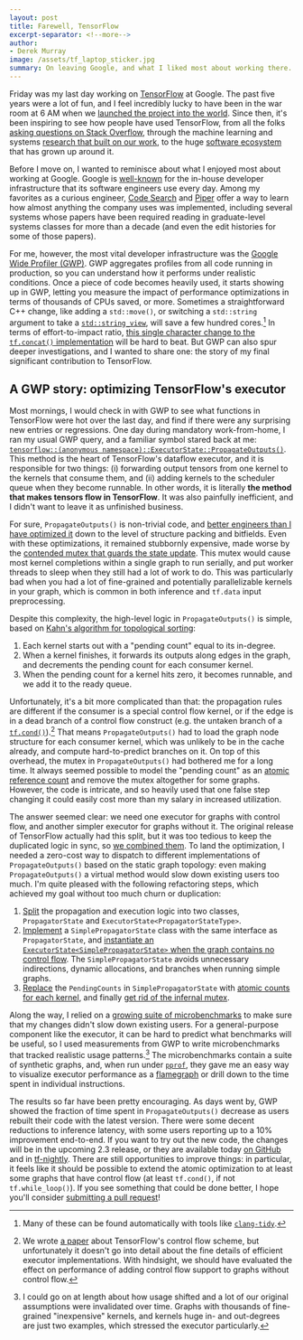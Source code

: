 ```yaml
---
layout: post
title: Farewell, TensorFlow
excerpt-separator: <!--more-->
author:
- Derek Murray
image: /assets/tf_laptop_sticker.jpg
summary: On leaving Google, and what I liked most about working there.
---
```


Friday was my last day working on [TensorFlow](https://www.tensorflow.org/) at Google. The past five years were a lot of fun, and I feel incredibly lucky to have been in the war room at 6 AM when we [launched the project into the world](https://bits.blogs.nytimes.com/2015/11/09/google-offers-free-software-in-bid-to-gain-an-edge-in-machine-learning/). Since then, it's been inspiring to see how people have used TensorFlow, from all the folks [asking questions on Stack Overflow](https://stackoverflow.com/users/3574081/mrry), through the machine learning and systems [research that built on our work](https://scholar.google.com/scholar?oi=bibs&hl=en&cites=13312035063239472247,4870469586968585222,14846780091870890862), to the huge [software ecosystem](https://twitter.com/DynamicWebPaige/status/1065452146924040192) that has grown up around it.

<!--more-->

Before I move on, I wanted to reminisce about what I enjoyed most about working at Google. Google is [well-known](https://www.amazon.com/Software-Engineering-Google-Lessons-Programming/dp/1492082791) for the in-house developer infrastructure that its software engineers use every day. Among my favorites as a curious engineer, [Code Search](https://opensource.googleblog.com/2020/04/code-search-for-google-open-source.html) and [Piper](https://cacm.acm.org/magazines/2016/7/204032-why-google-stores-billions-of-lines-of-code-in-a-single-repository/fulltext) offer a way to learn how almost anything the company uses was implemented, including several systems whose papers have been required reading in graduate-level systems classes for more than a decade (and even the edit histories for some of those papers).

For me, however, the most vital developer infrastructure was the [Google Wide Profiler (GWP)](https://research.google/pubs/pub36575/). GWP aggregates profiles from all code running in production, so you can understand how it performs under realistic conditions. Once a piece of code becomes heavily used, it starts showing up in GWP, letting you measure the impact of performance optimizations in terms of thousands of CPUs saved, or more. Sometimes a straightforward C++ change, like adding a `std::move()`, or switching a `std::string` argument to take a [`std::string_view`](https://en.cppreference.com/w/cpp/string/basic_string_view), will save a few hundred cores.[^1] In terms of effort-to-impact ratio, [this single character change to the `tf.concat()` implementation](https://github.com/tensorflow/tensorflow/commit/2c130a0d252741d2c0ce1e0d815ac1d87d53d6e3#diff-ba035a495fc7daf4cd233f428921bd96) will be hard to beat. But GWP can also spur deeper investigations, and I wanted to share one: the story of my final significant contribution to TensorFlow.

## A GWP story: optimizing TensorFlow's executor

Most mornings, I would check in with GWP to see what functions in TensorFlow were hot over the last day, and find if there were any surprising new entries or regressions. One day during mandatory work-from-home, I ran my usual GWP query, and a familiar symbol stared back at me: [`tensorflow::(anonymous namespace)::ExecutorState::PropagateOutputs()`](https://github.com/tensorflow/tensorflow/blob/r2.2/tensorflow/core/common_runtime/executor.cc#L2174-L2281). This method is the heart of TensorFlow's dataflow executor, and it is responsible for two things: (i) forwarding output tensors from one kernel to the kernels that consume them, and (ii) adding kernels to the scheduler queue when they become runnable. In other words, it is literally **the method that makes tensors flow in TensorFlow**. It was also painfully inefficient, and I didn't want to leave it as unfinished business.

For sure, `PropagateOutputs()` is non-trivial code, and [better engineers than I have optimized it](https://github.com/tensorflow/tensorflow/commit/de94a13ce98f2477d890cae02a6ea3846a9ba2b7) down to the level of structure packing and bitfields. Even with these optimizations, it remained stubbornly expensive, made worse by the [contended mutex that guards the state update](https://github.com/tensorflow/tensorflow/blob/r2.2/tensorflow/core/common_runtime/executor.cc#L2206). This mutex would cause most kernel completions within a single graph to run serially, and put worker threads to sleep when they still had a lot of work to do. This was particularly bad when you had a lot of fine-grained and potentially parallelizable kernels in your graph, which is common in both inference and `tf.data` input preprocessing.

Despite this complexity, the high-level logic in `PropagateOutputs()` is simple, based on [Kahn's algorithm for topological sorting](https://en.wikipedia.org/wiki/Topological_sorting#Kahn's_algorithm):

1. Each kernel starts out with a "pending count" equal to its in-degree.
2. When a kernel finishes, it forwards its outputs along edges in the graph, and decrements the pending count for each consumer kernel.
3. When the pending count for a kernel hits zero, it becomes runnable, and we add it to the ready queue.

Unfortunately, it's a bit more complicated than that: the propagation rules are different if the consumer is a special control flow kernel, or if the edge is in a dead branch of a control flow construct (e.g. the untaken branch of a [`tf.cond()`](https://www.tensorflow.org/api_docs/python/tf/cond?hl=en)).[^2] That means `PropagateOutputs()` had to load the graph node structure for each consumer kernel, which was unlikely to be in the cache already, and compute hard-to-predict branches on it. On top of this overhead, the mutex in `PropagateOutputs()` had bothered me for a long time. It always seemed possible to model the "pending count" as an [atomic reference count](https://en.wikipedia.org/wiki/Reference_counting) and remove the mutex altogether for some graphs. However, the code is intricate, and so heavily used that one false step changing it could easily cost more than my salary in increased utilization.

The answer seemed clear: we need one executor for graphs with control flow, and another simpler executor for graphs without it. The original release of TensorFlow actually had this split, but it was too tedious to keep the duplicated logic in sync, so [we combined them](https://github.com/tensorflow/tensorflow/commit/96aa23e45e72bd765920cc957090ff453e25cf64). To land the optimization, I needed a zero-cost way to dispatch to different implementations of `PropagateOutputs()` based on the static graph topology: even making `PropagateOutputs()` a virtual method would slow down existing users too much. I'm quite pleased with the following refactoring steps, which achieved my goal without too much churn or duplication:

1. [Split](https://github.com/tensorflow/tensorflow/commit/bd530a65d5712b0734c0b6c9af5aa83ccd9e7387) the propagation and execution logic into two classes, `PropagatorState` and `ExecutorState<PropagatorStateType>`.
2. [Implement](https://github.com/tensorflow/tensorflow/commit/4c36ade963b0a7f1c8d2ea480d5b8c0922f6bebf) a `SimplePropagatorState` class with the same interface as `PropagatorState`, and [instantiate an `ExecutorState<SimplePropagatorState>` when the graph contains no control flow](https://github.com/tensorflow/tensorflow/commit/4c36ade963b0a7f1c8d2ea480d5b8c0922f6bebf#diff-f0761b2f596c3251df04d000e21d4cf9R1272-R1274). The `SimplePropagatorState` avoids unnecessary indirections, dynamic allocations, and branches when running simple graphs.
3. [Replace](https://github.com/tensorflow/tensorflow/commit/4b05562d485600e824f828e089f21646bf3efcc4) the `PendingCounts` in `SimplePropagatorState` with [atomic counts for each kernel](https://github.com/tensorflow/tensorflow/commit/4b05562d485600e824f828e089f21646bf3efcc4#diff-c30dd4145e8b858ce581e36cad94c1d9R99-R101), and finally [get rid of the infernal mutex](https://github.com/tensorflow/tensorflow/commit/4b05562d485600e824f828e089f21646bf3efcc4#diff-c30dd4145e8b858ce581e36cad94c1d9L68).

Along the way, I relied on a [growing suite of microbenchmarks](https://github.com/tensorflow/tensorflow/blob/de5b0cfd434c7a9f848ab100b70a6be16e48280b/tensorflow/core/common_runtime/executor_test.cc) to make sure that my changes didn't slow down existing users. For a general-purpose component like the executor, it can be hard to predict what benchmarks will be useful, so I used measurements from GWP to write microbenchmarks that tracked realistic usage patterns.[^3] The microbenchmarks contain a suite of synthetic graphs, and, when run under [`pprof`](https://github.com/google/pprof), they gave me an easy way to visualize executor performance as a [flamegraph](http://www.brendangregg.com/flamegraphs.html) or drill down to the time spent in individual instructions.

The results so far have been pretty encouraging. As days went by, GWP showed the fraction of time spent in `PropagateOutputs()` decrease as users rebuilt their code with the latest version. There were some decent reductions to inference latency, with some users reporting up to a 10% improvement end-to-end.  If you want to try out the new code, the changes will be in the upcoming 2.3 release, or they are available today [on GitHub](https://github.com/tensorflow/tensorflow/) and in [tf-nightly](https://pypi.org/project/tf-nightly/). There are still opportunities to improve things: in particular, it feels like it should be possible to extend the atomic optimization to at least some graphs that have control flow (at least `tf.cond()`, if not `tf.while_loop()`). If you see something that could be done better, I hope you'll consider [submitting a pull request](https://github.com/tensorflow/tensorflow/pulls)!

[^1]: Many of these can be found automatically with tools like [`clang-tidy`](https://clang.llvm.org/extra/clang-tidy/).

[^2]: We wrote [a paper](https://dl.acm.org/doi/10.1145/3190508.3190551) about TensorFlow's control flow scheme, but unfortunately it doesn't go into detail about the fine details of efficient executor implementations. With hindsight, we should have evaluated the effect on performance of adding control flow support to graphs without control flow.

[^3]: I could go on at length about how usage shifted and a lot of our original assumptions were invalidated over time. Graphs with thousands of fine-grained "inexpensive" kernels, and kernels huge in- and out-degrees are just two examples, which stressed the executor particularly.
